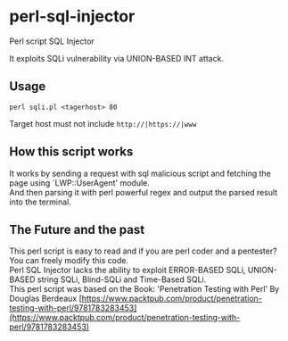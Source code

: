 # perl-sql-injector
Perl script SQL Injector

It exploits SQLi vulnerability via UNION-BASED INT attack.

## Usage

```
perl sqli.pl <tagerhost> 80
```
Target host must not include `http://|https://|www`

## How this script works
It works by sending a request with sql malicious script and fetching the page using `LWP::UserAgent' module.<br>
And then parsing it with perl powerful regex and output the parsed result into the terminal.

## The Future and the past
This perl script is easy to read and if you are perl coder and a pentester? You can freely modify this code.<br>
Perl SQL Injector lacks the ability to exploit ERROR-BASED SQLi, UNION-BASED string SQLi, Blind-SQLi and Time-Based SQLi.<br>
This perl script was based on the Book: 'Penetration Testing with Perl' By Douglas Berdeaux
[https://www.packtpub.com/product/penetration-testing-with-perl/9781783283453](https://www.packtpub.com/product/penetration-testing-with-perl/9781783283453)
